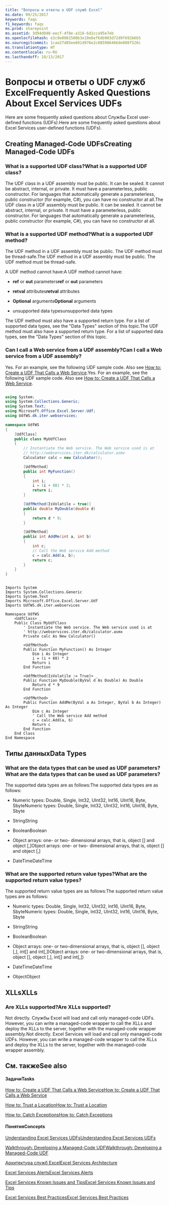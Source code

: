 ```yaml
---
title: "Вопросы и ответы о UDF служб Excel"
ms.date: 09/25/2017
keywords: faqs
f1_keywords: faqs
ms.prod: sharepoint
ms.assetid: 3d94d040-eecf-4f8e-a316-6d1cca95e7eb
ms.openlocfilehash: e3c9e0081500b3e10e6ef6db903d72d9f692b6b5
ms.sourcegitcommit: 1cae27d85ee691d976e2c085986466de088f526c
ms.translationtype: HT
ms.contentlocale: ru-RU
ms.lasthandoff: 10/13/2017
---
```

# <a name="frequently-asked-questions-about-excel-services-udfs"></a><span data-ttu-id="75425-103">Вопросы и ответы о UDF служб Excel</span><span class="sxs-lookup"><span data-stu-id="75425-103">Frequently Asked Questions About Excel Services UDFs</span></span>

<span data-ttu-id="75425-104">Here are some frequently asked questions about Службы Excel user-defined functions (UDFs).</span><span class="sxs-lookup"><span data-stu-id="75425-104">Here are some frequently asked questions about Excel Services user-defined functions (UDFs).</span></span> 
  
    
    


## <a name="creating-managed-code-udfs"></a><span data-ttu-id="75425-105">Creating Managed-Code UDFs</span><span class="sxs-lookup"><span data-stu-id="75425-105">Creating Managed-Code UDFs</span></span>


### <a name="what-is-a-supported-udf-class"></a><span data-ttu-id="75425-106">What is a supported UDF class?</span><span class="sxs-lookup"><span data-stu-id="75425-106">What is a supported UDF class?</span></span>

<span data-ttu-id="75425-p101">The UDF class in a UDF assembly must be public. It can be sealed. It cannot be abstract, internal, or private. It must have a parameterless, public constructor. For languages that automatically generate a parameterless, public constructor (for example, C#), you can have no constructor at all.</span><span class="sxs-lookup"><span data-stu-id="75425-p101">The UDF class in a UDF assembly must be public. It can be sealed. It cannot be abstract, internal, or private. It must have a parameterless, public constructor. For languages that automatically generate a parameterless, public constructor (for example, C#), you can have no constructor at all.</span></span>
  
    
    

### <a name="what-is-a-supported-udf-method"></a><span data-ttu-id="75425-112">What is a supported UDF method?</span><span class="sxs-lookup"><span data-stu-id="75425-112">What is a supported UDF method?</span></span>

<span data-ttu-id="75425-p102">The UDF method in a UDF assembly must be public. The UDF method must be thread-safe.</span><span class="sxs-lookup"><span data-stu-id="75425-p102">The UDF method in a UDF assembly must be public. The UDF method must be thread-safe.</span></span>
  
    
    
<span data-ttu-id="75425-115">A UDF method cannot have:</span><span class="sxs-lookup"><span data-stu-id="75425-115">A UDF method cannot have:</span></span> 
  
    
    

- <span data-ttu-id="75425-116">**ref** or **out** parameters</span><span class="sxs-lookup"><span data-stu-id="75425-116">**ref** or **out** parameters</span></span>
    
  
- <span data-ttu-id="75425-117">**retval** attributes</span><span class="sxs-lookup"><span data-stu-id="75425-117">**retval** attributes</span></span>
    
  
- <span data-ttu-id="75425-118">**Optional** arguments</span><span class="sxs-lookup"><span data-stu-id="75425-118">**Optional** arguments</span></span>
    
  
- <span data-ttu-id="75425-119">unsupported data types</span><span class="sxs-lookup"><span data-stu-id="75425-119">unsupported data types</span></span>
    
  
<span data-ttu-id="75425-p103">The UDF method must also have a supported return type. For a list of supported data types, see the "Data Types" section of this topic.</span><span class="sxs-lookup"><span data-stu-id="75425-p103">The UDF method must also have a supported return type. For a list of supported data types, see the "Data Types" section of this topic.</span></span>
  
    
    

### <a name="can-i-call-a-web-service-from-a-udf-assembly"></a><span data-ttu-id="75425-122">Can I call a Web service from a UDF assembly?</span><span class="sxs-lookup"><span data-stu-id="75425-122">Can I call a Web service from a UDF assembly?</span></span>

<span data-ttu-id="75425-p104">Yes. For an example, see the following UDF sample code. Also see  [How to: Create a UDF That Calls a Web Service](how-to-create-a-udf-that-calls-a-web-service.md).</span><span class="sxs-lookup"><span data-stu-id="75425-p104">Yes. For an example, see the following UDF sample code. Also see  [How to: Create a UDF That Calls a Web Service](how-to-create-a-udf-that-calls-a-web-service.md).</span></span>
  
    
    

```cs

using System;
using System.Collections.Generic;
using System.Text;
using Microsoft.Office.Excel.Server.Udf;
using UdfWS.dk.iter.webservices;

namespace UdfWS
{
    [UdfClass]
    public class MyUdfClass
    {
        // Instantiate the Web service. The Web service used is at   
        // http://webservices.iter.dk/calculator.asmx
        Calculator calc = new Calculator();

        [UdfMethod]
        public int MyFunction()
        {
            int i;
            i = (i + 88) * 2;
            return i;
        }

        [UdfMethod(IsVolatile = true)]
        public double MyDouble(double d)
        {
            return d * 9;
        }

        [UdfMethod]
        public int AddMe(int a, int b)
        {
            int c;
            // Call the Web service Add method
            c = calc.Add(a, b);
            return c;
        }        
    }
}
```


```VB.net

Imports System
Imports System.Collections.Generic
Imports System.Text
Imports Microsoft.Office.Excel.Server.Udf
Imports UdfWS.dk.iter.webservices

Namespace UdfWS
    <UdfClass> _
    Public Class MyUdfClass
        ' Instantiate the Web service. The Web service used is at   
        ' http://webservices.iter.dk/calculator.asmx
        Private calc As New Calculator()

        <UdfMethod> _
        Public Function MyFunction() As Integer
            Dim i As Integer
            i = (i + 88) * 2
            Return i
        End Function

        <UdfMethod(IsVolatile := True)> _
        Public Function MyDouble(ByVal d As Double) As Double
            Return d * 9
        End Function

        <UdfMethod> _
        Public Function AddMe(ByVal a As Integer, ByVal b As Integer) As Integer
            Dim c As Integer
            ' Call the Web service Add method
            c = calc.Add(a, b)
            Return c
        End Function
    End Class
End Namespace
```


## <a name="data-types"></a><span data-ttu-id="75425-126">Типы данных</span><span class="sxs-lookup"><span data-stu-id="75425-126">Data Types</span></span>


### <a name="what-are-the-data-types-that-can-be-used-as-udf-parameters"></a><span data-ttu-id="75425-127">What are the data types that can be used as UDF parameters?</span><span class="sxs-lookup"><span data-stu-id="75425-127">What are the data types that can be used as UDF parameters?</span></span>

<span data-ttu-id="75425-128">The supported data types are as follows:</span><span class="sxs-lookup"><span data-stu-id="75425-128">The supported data types are as follows:</span></span>
  
    
    

- <span data-ttu-id="75425-129">Numeric types: Double, Single, Int32, UInt32, Int16, UInt16, Byte, Sbyte</span><span class="sxs-lookup"><span data-stu-id="75425-129">Numeric types: Double, Single, Int32, UInt32, Int16, UInt16, Byte, Sbyte</span></span>
    
  
- <span data-ttu-id="75425-130">String</span><span class="sxs-lookup"><span data-stu-id="75425-130">String</span></span>
    
  
- <span data-ttu-id="75425-131">Boolean</span><span class="sxs-lookup"><span data-stu-id="75425-131">Boolean</span></span>
    
  
- <span data-ttu-id="75425-132">Object arrays: one- or two- dimensional arrays, that is, object [] and object [,]</span><span class="sxs-lookup"><span data-stu-id="75425-132">Object arrays: one- or two- dimensional arrays, that is, object [] and object [,]</span></span>
    
  
- <span data-ttu-id="75425-133">DateTime</span><span class="sxs-lookup"><span data-stu-id="75425-133">DateTime</span></span> 
    
  

### <a name="what-are-the-supported-return-value-types"></a><span data-ttu-id="75425-134">What are the supported return value types?</span><span class="sxs-lookup"><span data-stu-id="75425-134">What are the supported return value types?</span></span>

<span data-ttu-id="75425-135">The supported return value types are as follows:</span><span class="sxs-lookup"><span data-stu-id="75425-135">The supported return value types are as follows:</span></span>
  
    
    

- <span data-ttu-id="75425-136">Numeric types: Double, Single, Int32, UInt32, Int16, UInt16, Byte, Sbyte</span><span class="sxs-lookup"><span data-stu-id="75425-136">Numeric types: Double, Single, Int32, UInt32, Int16, UInt16, Byte, Sbyte</span></span>
    
  
- <span data-ttu-id="75425-137">String</span><span class="sxs-lookup"><span data-stu-id="75425-137">String</span></span>
    
  
- <span data-ttu-id="75425-138">Boolean</span><span class="sxs-lookup"><span data-stu-id="75425-138">Boolean</span></span>
    
  
- <span data-ttu-id="75425-139">Object arrays: one- or two-dimensional arrays, that is, object [], object [,], int[] and int[,])</span><span class="sxs-lookup"><span data-stu-id="75425-139">Object arrays: one- or two-dimensional arrays, that is, object [], object [,], int[] and int[,])</span></span>
    
  
- <span data-ttu-id="75425-140">DateTime</span><span class="sxs-lookup"><span data-stu-id="75425-140">DateTime</span></span> 
    
  
- <span data-ttu-id="75425-141">Object</span><span class="sxs-lookup"><span data-stu-id="75425-141">Object</span></span>
    
  

## <a name="xlls"></a><span data-ttu-id="75425-142">XLLs</span><span class="sxs-lookup"><span data-stu-id="75425-142">XLLs</span></span>


### <a name="are-xlls-supported"></a><span data-ttu-id="75425-143">Are XLLs supported?</span><span class="sxs-lookup"><span data-stu-id="75425-143">Are XLLs supported?</span></span>

<span data-ttu-id="75425-p105">Not directly. Службы Excel will load and call only managed-code UDFs. However, you can write a managed-code wrapper to call the XLLs and deploy the XLLs to the server, together with the managed-code wrapper assembly.</span><span class="sxs-lookup"><span data-stu-id="75425-p105">Not directly. Excel Services will load and call only managed-code UDFs. However, you can write a managed-code wrapper to call the XLLs and deploy the XLLs to the server, together with the managed-code wrapper assembly.</span></span>
  
    
    

## <a name="see-also"></a><span data-ttu-id="75425-147">См. также</span><span class="sxs-lookup"><span data-stu-id="75425-147">See also</span></span>


#### <a name="tasks"></a><span data-ttu-id="75425-148">Задачи</span><span class="sxs-lookup"><span data-stu-id="75425-148">Tasks</span></span>


  
    
    
 [<span data-ttu-id="75425-149">How to: Create a UDF That Calls a Web Service</span><span class="sxs-lookup"><span data-stu-id="75425-149">How to: Create a UDF That Calls a Web Service</span></span>](how-to-create-a-udf-that-calls-a-web-service.md)
  
    
    
 [<span data-ttu-id="75425-150">How to: Trust a Location</span><span class="sxs-lookup"><span data-stu-id="75425-150">How to: Trust a Location</span></span>](how-to-trust-a-location.md)
  
    
    
 [<span data-ttu-id="75425-151">How to: Catch Exceptions</span><span class="sxs-lookup"><span data-stu-id="75425-151">How to: Catch Exceptions</span></span>](how-to-catch-exceptions.md)
#### <a name="concepts"></a><span data-ttu-id="75425-152">Понятия</span><span class="sxs-lookup"><span data-stu-id="75425-152">Concepts</span></span>


  
    
    
 [<span data-ttu-id="75425-153">Understanding Excel Services UDFs</span><span class="sxs-lookup"><span data-stu-id="75425-153">Understanding Excel Services UDFs</span></span>](understanding-excel-services-udfs.md)
  
    
    
 [<span data-ttu-id="75425-154">Walkthrough: Developing a Managed-Code UDF</span><span class="sxs-lookup"><span data-stu-id="75425-154">Walkthrough: Developing a Managed-Code UDF</span></span>](walkthrough-developing-a-managed-code-udf.md)
  
    
    
 [<span data-ttu-id="75425-155">Архитектура служб Excel</span><span class="sxs-lookup"><span data-stu-id="75425-155">Excel Services Architecture</span></span>](excel-services-architecture.md)
  
    
    
 [<span data-ttu-id="75425-156">Excel Services Alerts</span><span class="sxs-lookup"><span data-stu-id="75425-156">Excel Services Alerts</span></span>](excel-services-alerts.md)
  
    
    
 [<span data-ttu-id="75425-157">Excel Services Known Issues and Tips</span><span class="sxs-lookup"><span data-stu-id="75425-157">Excel Services Known Issues and Tips</span></span>](excel-services-known-issues-and-tips.md)
  
    
    
 [<span data-ttu-id="75425-158">Excel Services Best Practices</span><span class="sxs-lookup"><span data-stu-id="75425-158">Excel Services Best Practices</span></span>](excel-services-best-practices.md)
